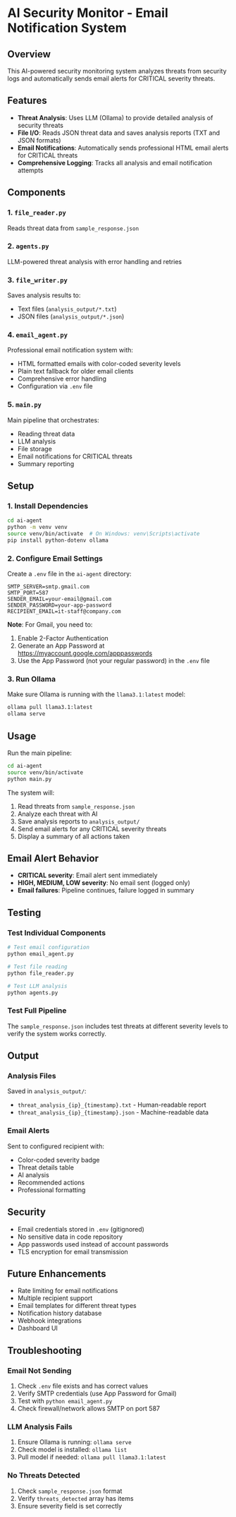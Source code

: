 # AI Security Monitor - Email Notification System

## Overview

This AI-powered security monitoring system analyzes threats from security logs and automatically sends email alerts for CRITICAL severity threats.

## Features

- **Threat Analysis**: Uses LLM (Ollama) to provide detailed analysis of security threats
- **File I/O**: Reads JSON threat data and saves analysis reports (TXT and JSON formats)
- **Email Notifications**: Automatically sends professional HTML email alerts for CRITICAL threats
- **Comprehensive Logging**: Tracks all analysis and email notification attempts

## Components

### 1. `file_reader.py`
Reads threat data from `sample_response.json`

### 2. `agents.py`
LLM-powered threat analysis with error handling and retries

### 3. `file_writer.py`
Saves analysis results to:
- Text files (`analysis_output/*.txt`)
- JSON files (`analysis_output/*.json`)

### 4. `email_agent.py`
Professional email notification system with:
- HTML formatted emails with color-coded severity levels
- Plain text fallback for older email clients
- Comprehensive error handling
- Configuration via `.env` file

### 5. `main.py`
Main pipeline that orchestrates:
- Reading threat data
- LLM analysis
- File storage
- Email notifications for CRITICAL threats
- Summary reporting

## Setup

### 1. Install Dependencies

```bash
cd ai-agent
python -m venv venv
source venv/bin/activate  # On Windows: venv\Scripts\activate
pip install python-dotenv ollama
```

### 2. Configure Email Settings

Create a `.env` file in the `ai-agent` directory:

```env
SMTP_SERVER=smtp.gmail.com
SMTP_PORT=587
SENDER_EMAIL=your-email@gmail.com
SENDER_PASSWORD=your-app-password
RECIPIENT_EMAIL=it-staff@company.com
```

**Note**: For Gmail, you need to:
1. Enable 2-Factor Authentication
2. Generate an App Password at https://myaccount.google.com/apppasswords
3. Use the App Password (not your regular password) in the `.env` file

### 3. Run Ollama

Make sure Ollama is running with the `llama3.1:latest` model:

```bash
ollama pull llama3.1:latest
ollama serve
```

## Usage

Run the main pipeline:

```bash
cd ai-agent
source venv/bin/activate
python main.py
```

The system will:
1. Read threats from `sample_response.json`
2. Analyze each threat with AI
3. Save analysis reports to `analysis_output/`
4. Send email alerts for any CRITICAL severity threats
5. Display a summary of all actions taken

## Email Alert Behavior

- **CRITICAL severity**: Email alert sent immediately
- **HIGH, MEDIUM, LOW severity**: No email sent (logged only)
- **Email failures**: Pipeline continues, failure logged in summary

## Testing

### Test Individual Components

```bash
# Test email configuration
python email_agent.py

# Test file reading
python file_reader.py

# Test LLM analysis
python agents.py
```

### Test Full Pipeline

The `sample_response.json` includes test threats at different severity levels to verify the system works correctly.

## Output

### Analysis Files
Saved in `analysis_output/`:
- `threat_analysis_{ip}_{timestamp}.txt` - Human-readable report
- `threat_analysis_{ip}_{timestamp}.json` - Machine-readable data

### Email Alerts
Sent to configured recipient with:
- Color-coded severity badge
- Threat details table
- AI analysis
- Recommended actions
- Professional formatting

## Security

- Email credentials stored in `.env` (gitignored)
- No sensitive data in code repository
- App passwords used instead of account passwords
- TLS encryption for email transmission

## Future Enhancements

- Rate limiting for email notifications
- Multiple recipient support
- Email templates for different threat types
- Notification history database
- Webhook integrations
- Dashboard UI

## Troubleshooting

### Email Not Sending

1. Check `.env` file exists and has correct values
2. Verify SMTP credentials (use App Password for Gmail)
3. Test with `python email_agent.py`
4. Check firewall/network allows SMTP on port 587

### LLM Analysis Fails

1. Ensure Ollama is running: `ollama serve`
2. Check model is installed: `ollama list`
3. Pull model if needed: `ollama pull llama3.1:latest`

### No Threats Detected

1. Check `sample_response.json` format
2. Verify `threats_detected` array has items
3. Ensure severity field is set correctly

